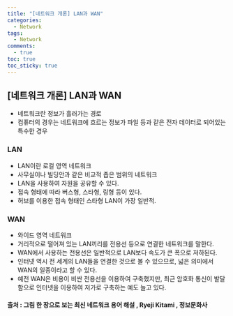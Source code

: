 ```yaml
---
title: "[네트워크 개론] LAN과 WAN"
categories:
  - Network
tags:
  - Network
comments:
  - true
toc: true
toc_sticky: true
---
```

## [네트워크 개론] LAN과 WAN

* 네트워크란 정보가 흘러가는 경로
* 컴퓨터의 경우는 네트워크에 흐르는 정보가 파일 등과 같은 전자 데이터로 되어있는 특수한 경우

### LAN
* LAN이란 로컬 영역 네트워크
* 사무실이나 빌딩안과 같은 비교적 좁은 범위의 네트워크
* LAN을 사용하여 자원을 공유할 수 있다.
* 접속 형태에 따라 버스형, 스타형, 링형 등이 있다.
* 허브를 이용한 접속 형태인 스타형 LAN이 가장 일반적.

### WAN
* 와이드 영역 네트워크
* 거리적으로 떨어져 있는 LAN끼리를 전용선 등으로 연결한 네트워크를 말한다.
* WAN에서 사용하는 전용선은 일반적으로 LAN보다 속도가 큰 폭으로 저하된다.
* 인터넷 역시 전 세계의 LAN들을 연결한 것으로 볼 수 있으므로, 넓은 의미에서 WAN의 일종이라고 할 수 있다.
* 예전 WAN은 비용이 비싼 전용선을 이용하여 구축했지만, 최근 암호화 통신이 발달함으로 인터넷을 이용하여 저가로 구축하는 예도 늘고 있다.

#### 출처 : 그림 한 장으로 보는 최신 네트워크 용어 해설 , Ryeji Kitami , 정보문화사